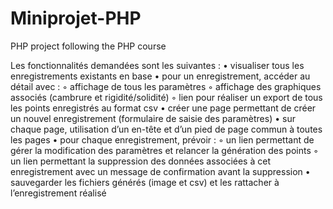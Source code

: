 # Miniprojet-PHP
PHP project following the PHP course

Les fonctionnalités demandées sont les suivantes :
• visualiser tous les enregistrements existants en base
• pour un enregistrement, accéder au détail avec :
◦ affichage de tous les paramètres
◦ affichage des graphiques associés (cambrure et rigidité/solidité)
◦ lien pour réaliser un export de tous les points enregistrés au format
csv
• créer une page permettant de créer un nouvel enregistrement
(formulaire de saisie des paramètres)
• sur chaque page, utilisation d’un en-tête et d’un pied de page commun à
toutes les pages
• pour chaque enregistrement, prévoir :
◦ un lien permettant de gérer la modification des paramètres et relancer
la génération des points
◦ un lien permettant la suppression des données associées à cet
enregistrement avec un message de confirmation avant la
suppression
• sauvegarder les fichiers générés (image et csv) et les rattacher à
l’enregistrement réalisé
